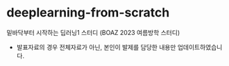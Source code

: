 # deeplearning-from-scratch
밑바닥부터 시작하는 딥러닝1 스터디 (BOAZ 2023 여름방학 스터디)
- 발표자료의 경우 전체자료가 아닌, 본인이 발제를 담당한 내용만 업데이트하였습니다.
